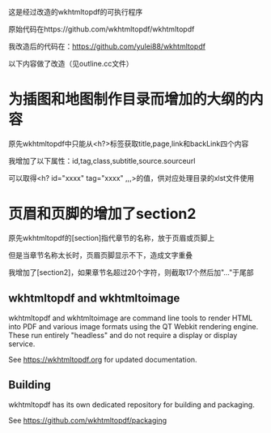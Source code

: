 这是经过改造的wkhtmltopdf的可执行程序

原始代码在https://github.com/wkhtmltopdf/wkhtmltopdf

我改造后的代码在：https://github.com/yulei88/wkhtmltopdf

以下内容做了改造（见outline.cc文件）

# 为插图和地图制作目录而增加的大纲的内容

原先wkhtmltopdf中只能从<h?>标签获取title,page,link和backLink四个内容

我增加了以下属性：id,tag,class,subtitle,source.sourceurl

可以取得<h? id="xxxx" tag="xxxx" ,,,>的值，供对应处理目录的xlst文件使用

# 页眉和页脚的增加了section2

原先wkhtmltopdf的[section]指代章节的名称，放于页眉或页脚上

但是当章节名称太长时，页眉页脚显示不下，造成文字重叠

我增加了[section2]，如果章节名超过20个字符，则截取17个然后加"..."于尾部



wkhtmltopdf and wkhtmltoimage
-----------------------------

wkhtmltopdf and wkhtmltoimage are command line tools to render HTML into PDF
and various image formats using the QT Webkit rendering engine. These run
entirely "headless" and do not require a display or display service.

See https://wkhtmltopdf.org for updated documentation.

## Building
wkhtmltopdf has its own dedicated repository for building and packaging.

See https://github.com/wkhtmltopdf/packaging
